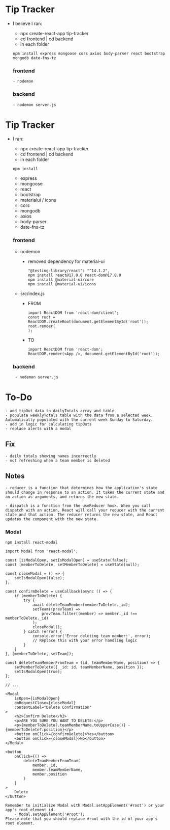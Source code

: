 # Tip Tracker

-   I believe I ran:

    -   npx create-react-app tip-tracker
    -   cd frontend | cd backend
    -   in each folder

    ```
    npm install express mongoose cors axios body-parser react bootstrap mongodb date-fns-tz
    ```

    ### frontend

        - nodemon

    ### backend

        - nodemon server.js

# Tip Tracker

-  I ran:

    -   npx create-react-app tip-tracker
    -   cd frontend | cd backend
    -   in each folder

    ```
    npm install
    ```
    - express
    - mongoose
    - react
    - bootstrap
    - materialui / icons
    - cors
    - mongodb
    - axios
    - body-parser
    - date-fns-tz

    ### frontend

    - nodemon
        - removed dependency for material-ui
            ```
            "@testing-library/react": "^14.1.2",
            npm install react@17.0.0 react-dom@17.0.0
            npm install @material-ui/core
            npm install @material-ui/icons
            ```

    - src/index.js
        - FROM
            ```
            import ReactDOM from 'react-dom/client';
            const root = ReactDOM.createRoot(document.getElementById('root'));
            root.render(
            );
            ```
        - TO
            ```
            import ReactDOM from 'react-dom';
            ReactDOM.render(<App />, document.getElementById('root'));
            ```

    ### backend

        - nodemon server.js

# To-Do

    - add tipOut data to dailyTotals array and table
    - populate weeklyTotals table with the data from a selected week. Automatically populated with the current week Sunday to Saturday.
    - add in logic for calculating tipOuts
    - replace alerts with a modal

## Fix
    - daily totals showing names incorrectly
    - not refreshing when a team member is deleted



## Notes

    - reducer is a function that determines how the application's state should change in response to an action. It takes the current state and an action as arguments, and returns the new state.

    - dispatch is a function from the useReducer hook. When you call dispatch with an action, React will call your reducer with the current state and that action. The reducer returns the new state, and React updates the component with the new state.

### Modal

```
npm install react-modal

import Modal from 'react-modal';

const [isModalOpen, setIsModalOpen] = useState(false);
const [memberToDelete, setMemberToDelete] = useState(null);

const closeModal = () => {
    setIsModalOpen(false);
};

const confirmDelete = useCallback(async () => {
    if (memberToDelete) {
        try {
            await deleteTeamMember(memberToDelete._id);
            setTeam((prevTeam) =>
                prevTeam.filter((member) => member._id !== memberToDelete._id)
            );
            closeModal();
        } catch (error) {
            console.error('Error deleting team member:', error);
            // Replace this with your error handling logic
        }
    }
}, [memberToDelete, setTeam]);

const deleteTeamMemberFromTeam = (id, teamMemberName, position) => {
    setMemberToDelete({ _id: id, teamMemberName, position });
    setIsModalOpen(true);
};

// ...

<Modal
    isOpen={isModalOpen}
    onRequestClose={closeModal}
    contentLabel="Delete Confirmation"
>
    <h2>Confirm Delete</h2>
    <p>ARE YOU SURE YOU WANT TO DELETE:</p>
    <p>{memberToDelete?.teamMemberName.toUpperCase()} - {memberToDelete?.position}</p>
    <button onClick={confirmDelete}>Yes</button>
    <button onClick={closeModal}>No</button>
</Modal>

<button
    onClick={() =>
        deleteTeamMemberFromTeam(
            member._id,
            member.teamMemberName,
            member.position
        )
    }
>
    Delete
</button>

Remember to initialize Modal with Modal.setAppElement('#root') or your app's root element id.
	- Modal.setAppElement('#root');
Please note that you should replace #root with the id of your app's root element.
```
